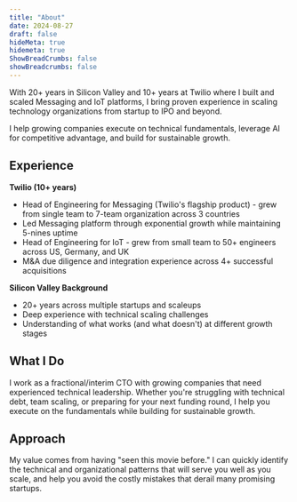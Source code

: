 ```yaml
---
title: "About"
date: 2024-08-27
draft: false
hideMeta: true
hidemeta: true
ShowBreadCrumbs: false
showBreadcrumbs: false
---
```


With 20+ years in Silicon Valley and 10+ years at Twilio where I built and scaled Messaging and IoT platforms, I bring proven experience in scaling technology organizations from startup to IPO and beyond.

I help growing companies execute on technical fundamentals, leverage AI for competitive advantage, and build for sustainable growth.

## Experience

**Twilio (10+ years)**
- Head of Engineering for Messaging (Twilio's flagship product) - grew from single team to 7-team organization across 3 countries
- Led Messaging platform through exponential growth while maintaining 5-nines uptime  
- Head of Engineering for IoT - grew from small team to 50+ engineers across US, Germany, and UK
- M&A due diligence and integration experience across 4+ successful acquisitions

**Silicon Valley Background**
- 20+ years across multiple startups and scaleups
- Deep experience with technical scaling challenges
- Understanding of what works (and what doesn't) at different growth stages

## What I Do

I work as a fractional/interim CTO with growing companies that need experienced technical leadership. Whether you're struggling with technical debt, team scaling, or preparing for your next funding round, I help you execute on the fundamentals while building for sustainable growth.

## Approach

My value comes from having "seen this movie before." I can quickly identify the technical and organizational patterns that will serve you well as you scale, and help you avoid the costly mistakes that derail many promising startups.
